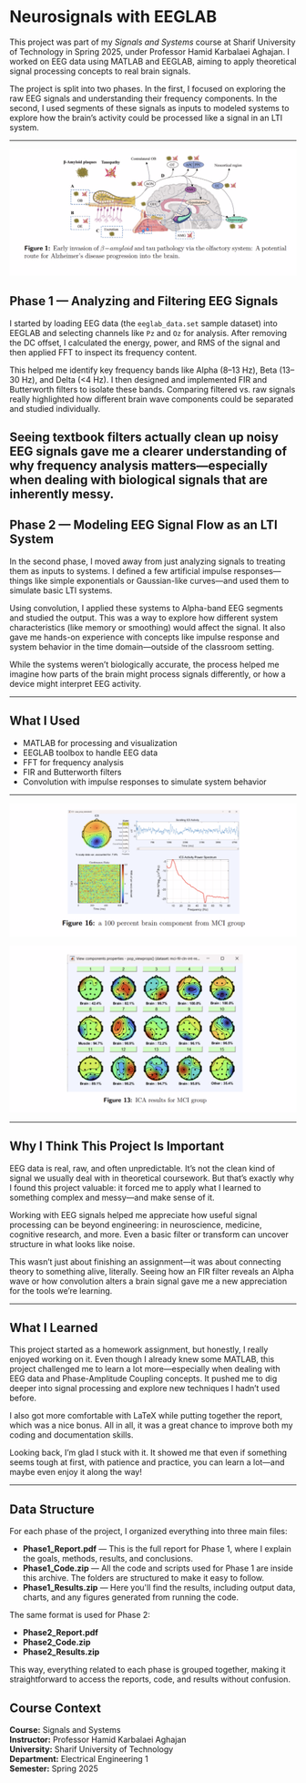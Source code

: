 # Neurosignals with EEGLAB

This project was part of my *Signals and Systems* course at Sharif University of Technology in Spring 2025, under Professor Hamid Karbalaei Aghajan. I worked on EEG data using MATLAB and EEGLAB, aiming to apply theoretical signal processing concepts to real brain signals.

The project is split into two phases. In the first, I focused on exploring the raw EEG signals and understanding their frequency components. In the second, I used segments of these signals as inputs to modeled systems to explore how the brain’s activity could be processed like a signal in an LTI system.

---


![](https://github.com/HamedBatani/neurosignals-EEGLAB/raw/main/Screenshot%202025-07-30%20091115.png)


## Phase 1 — Analyzing and Filtering EEG Signals

I started by loading EEG data (the `eeglab_data.set` sample dataset) into EEGLAB and selecting channels like `Pz` and `Oz` for analysis. After removing the DC offset, I calculated the energy, power, and RMS of the signal and then applied FFT to inspect its frequency content.

This helped me identify key frequency bands like Alpha (8–13 Hz), Beta (13–30 Hz), and Delta (<4 Hz). I then designed and implemented FIR and Butterworth filters to isolate these bands. Comparing filtered vs. raw signals really highlighted how different brain wave components could be separated and studied individually.

Seeing textbook filters actually clean up noisy EEG signals gave me a clearer understanding of why frequency analysis matters—especially when dealing with biological signals that are inherently messy.
![](https://github.com/HamedBatani/neurosignals-EEGLAB/raw/main/Screenshot%202025-07-30%20091103.png)
---

## Phase 2 — Modeling EEG Signal Flow as an LTI System

In the second phase, I moved away from just analyzing signals to treating them as inputs to systems. I defined a few artificial impulse responses—things like simple exponentials or Gaussian-like curves—and used them to simulate basic LTI systems.

Using convolution, I applied these systems to Alpha-band EEG segments and studied the output. This was a way to explore how different system characteristics (like memory or smoothing) would affect the signal. It also gave me hands-on experience with concepts like impulse response and system behavior in the time domain—outside of the classroom setting.

While the systems weren’t biologically accurate, the process helped me imagine how parts of the brain might process signals differently, or how a device might interpret EEG activity.

---

## What I Used

- MATLAB for processing and visualization  
- EEGLAB toolbox to handle EEG data  
- FFT for frequency analysis  
- FIR and Butterworth filters  
- Convolution with impulse responses to simulate system behavior

---

![](https://github.com/HamedBatani/neurosignals-EEGLAB/raw/main/Screenshot%202025-07-30%20091022.png)

![](https://github.com/HamedBatani/neurosignals-EEGLAB/raw/main/Screenshot%202025-07-30%20091006.png)

---

## Why I Think This Project Is Important

EEG data is real, raw, and often unpredictable. It’s not the clean kind of signal we usually deal with in theoretical coursework. But that’s exactly why I found this project valuable: it forced me to apply what I learned to something complex and messy—and make sense of it.

Working with EEG signals helped me appreciate how useful signal processing can be beyond engineering: in neuroscience, medicine, cognitive research, and more. Even a basic filter or transform can uncover structure in what looks like noise.

This wasn’t just about finishing an assignment—it was about connecting theory to something alive, literally. Seeing how an FIR filter reveals an Alpha wave or how convolution alters a brain signal gave me a new appreciation for the tools we’re learning.

---

## What I Learned

This project started as a homework assignment, but honestly, I really enjoyed working on it. Even though I already knew some MATLAB, this project challenged me to learn a lot more—especially when dealing with EEG data and Phase-Amplitude Coupling concepts. It pushed me to dig deeper into signal processing and explore new techniques I hadn’t used before.

I also got more comfortable with LaTeX while putting together the report, which was a nice bonus. All in all, it was a great chance to improve both my coding and documentation skills.

Looking back, I’m glad I stuck with it. It showed me that even if something seems tough at first, with patience and practice, you can learn a lot—and maybe even enjoy it along the way!


 --- 

 
## Data Structure

For each phase of the project, I organized everything into three main files:

- **Phase1_Report.pdf** — This is the full report for Phase 1, where I explain the goals, methods, results, and conclusions.
- **Phase1_Code.zip** — All the code and scripts used for Phase 1 are inside this archive. The folders are structured to make it easy to follow.
- **Phase1_Results.zip** — Here you'll find the results, including output data, charts, and any figures generated from running the code.

The same format is used for Phase 2:

- **Phase2_Report.pdf**
- **Phase2_Code.zip**
- **Phase2_Results.zip**

This way, everything related to each phase is grouped together, making it straightforward to access the reports, code, and results without confusion.


## Course Context

**Course:** Signals and Systems  
**Instructor:** Professor Hamid Karbalaei Aghajan  
**University:** Sharif University of Technology  
**Department:** Electrical Engineering 1  
**Semester:** Spring 2025

